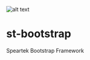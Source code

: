 ![alt text](https://www.speartek.com/st-logo-white.svg#logo "Speartek")
# st-bootstrap
Speartek Bootstrap Framework
